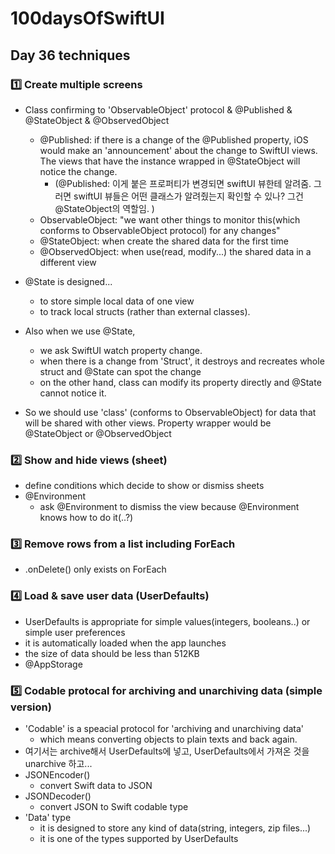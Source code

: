 # 100daysOfSwiftUI

## Day 36 techniques

### 1️⃣ Create multiple screens

-   Class confirming to 'ObservableObject' protocol & @Published & @StateObject & @ObservedObject
    -   @Published: if there is a change of the @Published property, iOS would make an 'announcement' about the change to SwiftUI views. The views that have the instance wrapped in @StateObject will notice the change.
        -   (@Published: 이게 붙은 프로퍼티가 변경되면 swiftUI 뷰한테 알려줌. 그러면 swiftUI 뷰들은 어떤 클래스가 알려줬는지 확인할 수 있나? 그건 @StateObject의 역할임. )
    -   ObservableObject: "we want other things to monitor this(which conforms to ObservableObject protocol) for any changes"
    -   @StateObject: when create the shared data for the first time
    -   @ObservedObject: when use(read, modify...) the shared data in a different view
-   @State is designed...
    -   to store simple local data of one view
    -   to track local structs (rather than external classes).
-   Also when we use @State,

    -   we ask SwiftUI watch property change.
    -   when there is a change from 'Struct', it destroys and recreates whole struct and @State can spot the change
    -   on the other hand, class can modify its property directly and @State cannot notice it.

-   So we should use 'class' (conforms to ObservableObject) for data that will be shared with other views. Property wrapper would be @StateObject or @ObservedObject

### 2️⃣ Show and hide views (sheet)

-   define conditions which decide to show or dismiss sheets
-   @Environment
    -   ask @Environment to dismiss the view because @Environment knows how to do it(..?)

### 3️⃣ Remove rows from a list including ForEach

-   .onDelete() only exists on ForEach

### 4️⃣ Load & save user data (UserDefaults)

-   UserDefaults is appropriate for simple values(integers, booleans..) or simple user preferences
-   it is automatically loaded when the app launches
-   the size of data should be less than 512KB
-   @AppStorage

### 5️⃣ Codable protocal for archiving and unarchiving data (simple version)

-   'Codable' is a speacial protocol for 'archiving and unarchiving data'
    -   which means converting objects to plain texts and back again.
-   여기서는 archive해서 UserDefaults에 넣고, UserDefaults에서 가져온 것을 unarchive 하고...
-   JSONEncoder()
    -   convert Swift data to JSON
-   JSONDecoder()
    -   convert JSON to Swift codable type
-   'Data' type
    -   it is designed to store any kind of data(string, integers, zip files...)
    -   it is one of the types supported by UserDefaults
